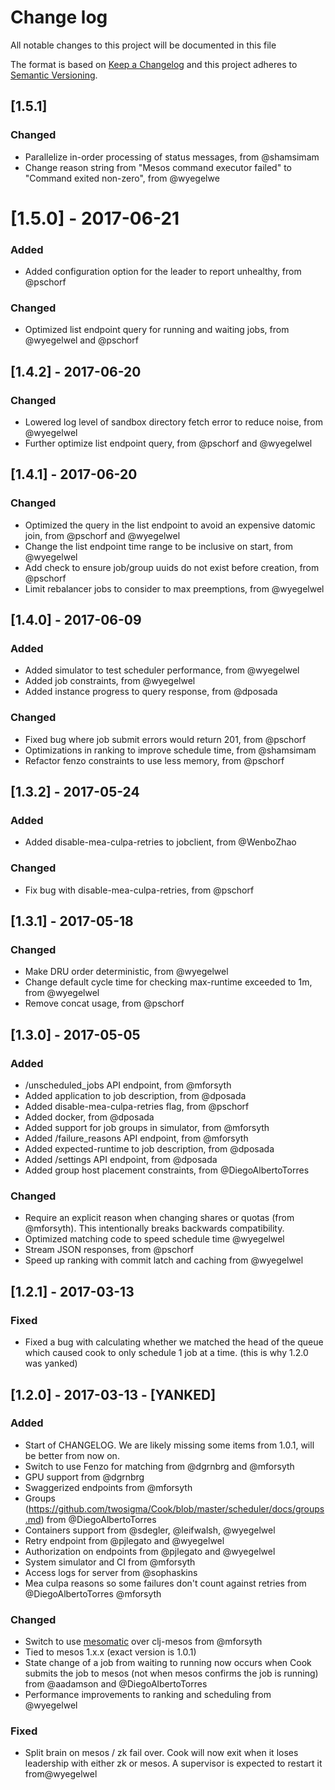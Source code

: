# Change log
 
All notable changes to this project will be documented in this file
 
The format is based on [Keep a Changelog](http://keepachangelog.com/) and this project adheres to [Semantic Versioning](http://semver.org/).

## [1.5.1]
### Changed
- Parallelize in-order processing of status messages, from @shamsimam
- Change reason string from "Mesos command executor failed" to "Command exited non-zero", from @wyegelwe

# [1.5.0] - 2017-06-21
### Added
- Added configuration option for the leader to report unhealthy, from @pschorf
### Changed
- Optimized list endpoint query for running and waiting jobs, from @wyegelwel and @pschorf

## [1.4.2] - 2017-06-20
### Changed
- Lowered log level of sandbox directory fetch error to reduce noise, from @wyegelwel
- Further optimize list endpoint query, from @pschorf and @wyegelwel

## [1.4.1] - 2017-06-20
### Changed
- Optimized the query in the list endpoint to avoid an expensive datomic join, from @pschorf and @wyegelwel
- Change the list endpoint time range to be inclusive on start, from @wyegelwel
- Add check to ensure job/group uuids do not exist before creation, from @pschorf
- Limit rebalancer jobs to consider to max preemptions, from @wyegelwel

## [1.4.0] - 2017-06-09
### Added
- Added simulator to test scheduler performance, from @wyegelwel
- Added job constraints, from @wyegelwel
- Added instance progress to query response, from @dposada
### Changed
- Fixed bug where job submit errors would return 201, from @pschorf
- Optimizations in ranking to improve schedule time, from @shamsimam
- Refactor fenzo constraints to use less memory, from @pschorf
## [1.3.2] - 2017-05-24
### Added
- Added disable-mea-culpa-retries to jobclient, from @WenboZhao
### Changed
- Fix bug with disable-mea-culpa-retries, from @pschorf
## [1.3.1] - 2017-05-18
### Changed
- Make DRU order deterministic, from @wyegelwel
- Change default cycle time for checking max-runtime exceeded to 1m, from @wyegelwel
- Remove concat usage, from @pschorf
## [1.3.0] - 2017-05-05
### Added
- /unscheduled_jobs API endpoint, from @mforsyth
- Added application to job description, from @dposada
- Added disable-mea-culpa-retries flag, from @pschorf
- Added docker, from @dposada
- Added support for job groups in simulator, from @mforsyth
- Added /failure_reasons API endpoint, from @mforsyth
- Added expected-runtime to job description, from @dposada
- Added /settings API endpoint, from @dposada
- Added group host placement constraints, from @DiegoAlbertoTorres
### Changed
- Require an explicit reason when changing shares or quotas (from @mforsyth).  This intentionally breaks backwards compatibility.
- Optimized matching code to speed schedule time @wyegelwel
- Stream JSON responses, from @pschorf
- Speed up ranking with commit latch and caching from @wyegelwel

## [1.2.1] - 2017-03-13
### Fixed
- Fixed a bug with calculating whether we matched the head of the queue which caused cook to only schedule 1 job at a time. (this is why 1.2.0 was yanked)

## [1.2.0] - 2017-03-13 - [YANKED]
### Added
- Start of CHANGELOG. We are likely missing some items from 1.0.1, will be better from now on.
- Switch to use Fenzo for matching from @dgrnbrg and @mforsyth
- GPU support from @dgrnbrg
- Swaggerized endpoints from @mforsyth
- Groups (https://github.com/twosigma/Cook/blob/master/scheduler/docs/groups.md) from @DiegoAlbertoTorres
- Containers support from @sdegler, @leifwalsh, @wyegelwel
- Retry endpoint from  @pjlegato and @wyegelwel
- Authorization on endpoints from @pjlegato and @wyegelwel
- System simulator and CI from @mforsyth
- Access logs for server from @sophaskins
- Mea culpa reasons so some failures don't count against retries from @DiegoAlbertoTorres @mforsyth
 
### Changed
- Switch to use [mesomatic](https://github.com/pyr/mesomatic) over clj-mesos from @mforsyth
- Tied to mesos 1.x.x (exact version is 1.0.1)
- State change of a job from waiting to running now occurs when Cook submits the job to mesos (not when mesos confirms the job is running) from @aadamson and @DiegoAlbertoTorres
- Performance improvements to ranking and scheduling from @wyegelwel
 
### Fixed
- Split brain on mesos / zk fail over. Cook will now exit when it loses leadership with either zk or mesos. A supervisor is expected to restart it from@wyegelwel
